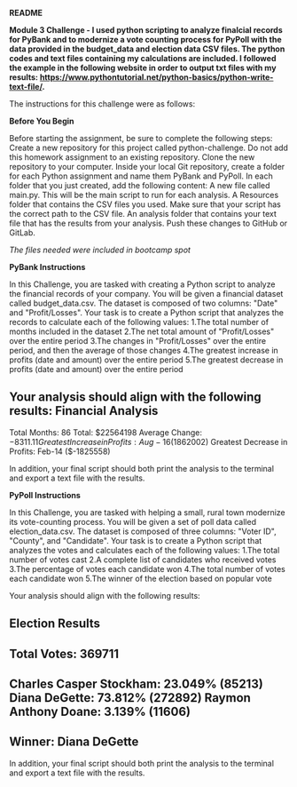 **README**

**Module 3 Challenge - I used python scripting to analyze finalcial records for PyBank and to modernize a vote counting process for PyPoll with the data provided in the budget_data and election data CSV files.
The python codes and text files containing my calculations are included. I followed the example in the following website in order to output txt files with my results: https://www.pythontutorial.net/python-basics/python-write-text-file/.**

The instructions for this challenge were as follows:

**Before You Begin**

Before starting the assignment, be sure to complete the following steps:
Create a new repository for this project called python-challenge. Do not add this homework assignment to an existing repository.
Clone the new repository to your computer.
Inside your local Git repository, create a folder for each Python assignment and name them PyBank and PyPoll.
In each folder that you just created, add the following content:
  A new file called main.py. This will be the main script to run for each analysis.
  A Resources folder that contains the CSV files you used. Make sure that your script has the correct path to the CSV file.
  An analysis folder that contains your text file that has the results from your analysis.
  Push these changes to GitHub or GitLab.
 
 *The files needed were included in bootcamp spot*

**PyBank Instructions**

In this Challenge, you are tasked with creating a Python script to analyze the financial records of your company. You will be given a financial dataset called budget_data.csv. The dataset is composed of two columns: "Date" and "Profit/Losses".
Your task is to create a Python script that analyzes the records to calculate each of the following values:
  1.The total number of months included in the dataset
  2.The net total amount of "Profit/Losses" over the entire period
  3.The changes in "Profit/Losses" over the entire period, and then the average of those changes
  4.The greatest increase in profits (date and amount) over the entire period
  5.The greatest decrease in profits (date and amount) over the entire period

Your analysis should align with the following results:
Financial Analysis
----------------------------
Total Months: 86
Total: $22564198
Average Change: $-8311.11
Greatest Increase in Profits: Aug-16 ($1862002)
Greatest Decrease in Profits: Feb-14 ($-1825558)

In addition, your final script should both print the analysis to the terminal and export a text file with the results.

**PyPoll Instructions**

In this Challenge, you are tasked with helping a small, rural town modernize its vote-counting process.
You will be given a set of poll data called election_data.csv. The dataset is composed of three columns: "Voter ID", "County", and "Candidate". Your task is to create a Python script that analyzes the votes and calculates each of the following values:
  1.The total number of votes cast
  2.A complete list of candidates who received votes
  3.The percentage of votes each candidate won
  4.The total number of votes each candidate won
  5.The winner of the election based on popular vote

Your analysis should align with the following results:

Election Results
-------------------------
Total Votes: 369711
-------------------------
Charles Casper Stockham: 23.049% (85213)
Diana DeGette: 73.812% (272892)
Raymon Anthony Doane: 3.139% (11606)
-------------------------
Winner: Diana DeGette
-------------------------
In addition, your final script should both print the analysis to the terminal and export a text file with the results.